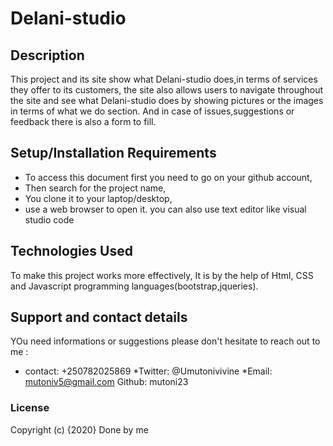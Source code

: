 # Delani-studio


## Description
This project and its site show what Delani-studio does,in terms of services they offer to its customers,
the site also allows users to navigate throughout the site and see what Delani-studio does 
by showing pictures or the images in terms of what we do section.
And in case of  issues,suggestions or feedback there is also a form to fill.

## Setup/Installation Requirements
* To access this document first you need to go on your github account,
* Then search for the project name,
* You clone it to your laptop/desktop,
* use a web browser to open it.  you can also use text editor like visual studio code


## Technologies Used
To make this project works more effectively, It is by the help of Html, CSS and Javascript programming languages(bootstrap,jqueries).

## Support and contact details
YOu need informations or suggestions please don't hesitate to reach out to me :
* contact: +250782025869
*Twitter: @Umutonivivine
*Email: mutoniv5@gmail.com
Github: mutoni23

### License
Copyright (c) {2020} Done by me
 
